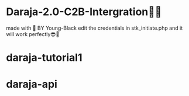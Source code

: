 # Daraja-2.0-C2B-Intergration👨‍💻
made with 💖 BY Young-Black
edit the credentials in stk_initiate.php and it will work perfectly😎🌈
# daraja-tutorial1
# daraja-api
